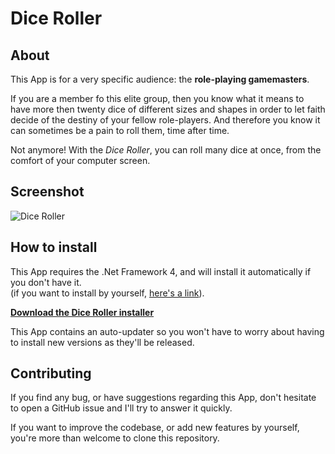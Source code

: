 # Dice Roller

## About

This App is for a very specific audience: the **role-playing gamemasters**. 

If you are a member fo this elite group, then you know what it means to have more then twenty dice of different sizes and shapes in order to let faith decide of the destiny of your fellow role-players. And therefore you know it can sometimes be a pain to roll them, time after time.

Not anymore! With the _Dice Roller_, you can roll many dice at once, from the comfort of your computer screen.

## Screenshot

![Dice Roller](http://dl.dropbox.com/u/7107918/github/diceroller/DiceRollerScreenshot2.png)

## How to install

This App requires the .Net Framework 4, and will install it automatically if you don't have it.  
(if you want to install by yourself, [here's a link](http://www.microsoft.com/download/en/details.aspx?id=17851)).

**[Download the Dice Roller installer](http://update.quentez.com/diceroller/setup.exe)**

This App contains an auto-updater so you won't have to worry about having to install new versions as they'll be released.

## Contributing

If you find any bug, or have suggestions regarding this App, don't hesitate to open a GitHub issue and I'll try to answer it quickly.

If you want to improve the codebase, or add new features by yourself, you're more than welcome to clone this repository.